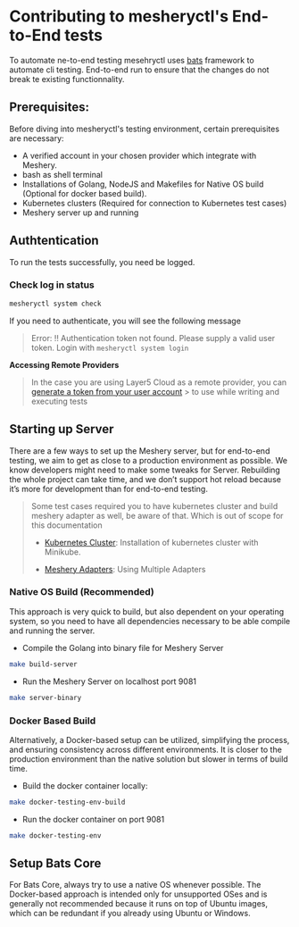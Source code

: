 # Contributing to mesheryctl's End-to-End tests

To automate ne-to-end testing mesehryctl uses [bats](https://github.com/bats-core/bats-core) framework to automate cli testing. End-to-end run to ensure that the changes do not break te existing functionnality.


## Prerequisites:

Before diving into mesheryctl's testing environment, certain prerequisites are necessary:

- A verified account in your chosen provider which integrate with Meshery.
- bash as shell terminal
- Installations of Golang, NodeJS and Makefiles for Native OS build (Optional for docker based build).
- Kubernetes clusters (Required for connection to Kubernetes test cases)
- Meshery server up and running

## Authtentication

To run the tests successfully, you need be logged. 

### Check log in status

```bash
mesheryctl system check
```

If you need to authenticate, you will see the following message

> Error: !! Authentication token not found. Please supply a valid user token. Login with `mesheryctl system login`

**Accessing Remote Providers**

> In the case you are using Layer5 Cloud as a remote provider, you can <a href="https://cloud.layer5.io/security/tokens">generate a token from your user account</a> > to use while writing and executing tests


## Starting up Server

There are a few ways to set up the Meshery server, but for end-to-end testing, we aim to get as close to a production environment as possible. We know developers might need to make some tweaks for Server. Rebuilding the whole project can take time, and we don’t support hot reload because it’s more for development than for end-to-end testing.


> Some test cases required you to have kubernetes cluster and build meshery adapter as well, be aware of that. Which is out of scope for this documentation<ul><li><a href="https://docs.meshery.io/installation/kubernetes/minikube">Kubernetes Cluster</a>: Installation of kubernetes cluster with Minikube.</li>
> <li><a href="https://docs.meshery.io/installation/multiple-adapters">Meshery Adapters</a>: Using Multiple Adapters</li></ul>

### Native OS Build (Recommended)

This approach is very quick to build, but also dependent on your operating system, so you need to have all dependencies necessary to be able compile and running the server.

- Compile the Golang into binary file for Meshery Server

```bash
make build-server
```

- Run the Meshery Server on localhost port 9081

```bash
make server-binary
```

### Docker Based Build

Alternatively, a Docker-based setup can be utilized, simplifying the process, and ensuring consistency across different environments. It is closer to the production environment than the native solution but slower in terms of build time.

- Build the docker container locally:

```bash
make docker-testing-env-build
```

- Run the docker container on port 9081

```bash
make docker-testing-env
```

## Setup Bats Core

For Bats Core, always try to use a native OS whenever possible. The Docker-based approach is intended only for unsupported OSes and is generally not recommended because it runs on top of Ubuntu images, which can be redundant if you already using Ubuntu or Windows.


